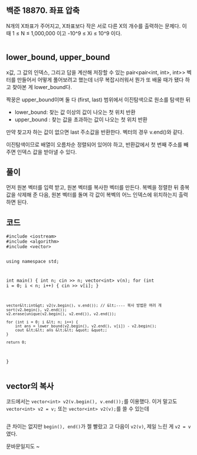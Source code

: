 <h2 id="백준-18870-좌표-압축">백준 18870. 좌표 압축</h2>
<p>N개의 X좌표가 주어지고, X좌표보다 작은 서로 다른 X의 개수를 출력하는 문제다.
이 때 1 ≤ N ≤ 1,000,000 이고 -10^9 ≤ Xi ≤ 10^9 이다.</p>
<p><img alt="" src="https://velog.velcdn.com/images/coolgamja_/post/28b394d0-960f-4827-99e5-3dae1de121a1/image.png" /></p>
<h2 id="lower_bound-upper_bound">lower_bound, upper_bound</h2>
<p>x값, 그 값의 인덱스, 그리고 답을 계산해 저장할 수 있는 pair&lt;pair&lt;int, int&gt;, int&gt;&gt; 벡터를 만들어서 어떻게 풀어보려고 했는데 너무 복잡시러워서 뭔가 또 배울 때가 됐다 하고 찾아본 게 lower_bound다.</p>
<p>짝꿍은 upper_bound이며
둘 다 (first, last) 범위에서 이진탐색으로 원소를 탐색한 뒤</p>
<ul>
<li>lower_bound: 찾는 값 이상의 값이 나오는 첫 위치 반환</li>
<li>upper_bound : 찾는 값을 초과하는 값이 나오는 첫 위치 반환</li>
</ul>
<p>만약 찾고자 하는 값이 없으면 last 주소값을 반환한다.
벡터의 경우 v.end()와 같다.</p>
<p>이진탐색이므로 배열이 오름차순 정렬되어 있어야 하고,
반환값에서 첫 번째 주소를 빼주면 인덱스 값을 받아낼 수 있다.</p>
<h2 id="풀이">풀이</h2>
<p>먼저 원본 벡터를 입력 받고,
원본 벡터를 복사한 벡터를 만든다.
복벡을 정렬한 뒤 중복값을 삭제해 준 다음,
원본 벡터를 돌며 각 값이 복벡의 어느 인덱스에 위치하는지 출력하면 된다.</p>
<h2 id="코드">코드</h2>
<pre><code class="language-cpp">#include &lt;iostream&gt;
#include &lt;algorithm&gt;
#include &lt;vector&gt;

using namespace std;

int main() {
    int n;
    cin &gt;&gt; n;
    vector&lt;int&gt; v(n);
    for (int i = 0; i &lt; n; i++) {
        cin &gt;&gt; v[i];
    }

    vector&lt;int&gt; v2(v.begin(), v.end()); // &lt;---- 복사 방법은 여러 개
    sort(v2.begin(), v2.end());
    v2.erase(unique(v2.begin(), v2.end()), v2.end());

    for (int i = 0; i &lt; n; i++) {
        int ans = lower_bound(v2.begin(), v2.end(), v[i]) - v2.begin();
        cout &lt;&lt; ans &lt;&lt; &quot; &quot;;
    }

    return 0;
}</code></pre>
<h2 id="vector의-복사">vector의 복사</h2>
<p>코드에서는 <code>vector&lt;int&gt; v2(v.begin(), v.end());</code>를 이용했다.
이거 말고도 <code>vector&lt;int&gt; v2 = v;</code> 또는 <code>vector&lt;int&gt; v2(v);</code>를 쓸 수 있는데</p>
<p><img alt="" src="https://velog.velcdn.com/images/coolgamja_/post/70d1d24a-4351-4ad9-80cd-a3639bfe4b18/image.png" /></p>
<p>큰 차이는 없지만 <code>begin(), end()</code>가 젤 빨랐고
고 다음이 <code>v2(v)</code>, 제일 느린 게 <code>v2 = v</code> 였다.</p>
<p>문바문일지도 ~</p>